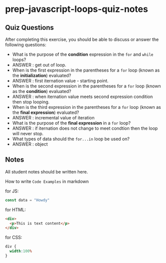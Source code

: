 # prep-javascript-loops-quiz-notes



## Quiz Questions

After completing this exercise, you should be able to discuss or answer the following questions:

- What is the purpose of the **condition** expression in the `for` and `while` loops?
- ANSWER : get out of loop.
- When is the first expression in the parentheses for a `for` loop (known as the **initialization**) evaluated?
- ANSWER : first iternation value - starting point.
- When is the second expression in the parentheses for a `for` loop (known as the **condition**) evaluated?
- ANSWER : when iternation value meets second expression condition then stop looping.
- When is the third expression in the parentheses for a `for` loop (known as the **final expression**) evaluated?
- ANSWER : incremental value of iteration
- What is the purpose of the **final expression** in a `for` loop?
- ANSWER : if iternation does not change to meet condtion then the loop will never stop.
- What types of data should the `for...in` loop be used on?
- ANSWER : object


## Notes

All student notes should be written here.


How to write `Code Examples` in markdown

for JS:
```javascript
const data = "Howdy"
```

for HTML:
```html
<div>
  <p>This is text content</p>
</div>
```

for CSS:
```css
div {
  width:100%
}
```

